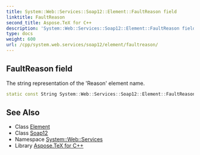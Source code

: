 ```yaml
---
title: System::Web::Services::Soap12::Element::FaultReason field
linktitle: FaultReason
second_title: Aspose.TeX for C++
description: 'System::Web::Services::Soap12::Element::FaultReason field. The string representation of the ''Reason'' element name in C++.'
type: docs
weight: 600
url: /cpp/system.web.services/soap12/element/faultreason/
---
```

## FaultReason field


The string representation of the 'Reason' element name.

```cpp
static const String System::Web::Services::Soap12::Element::FaultReason
```

## See Also

* Class [Element](../)
* Class [Soap12](../../)
* Namespace [System::Web::Services](../../../)
* Library [Aspose.TeX for C++](../../../../)
